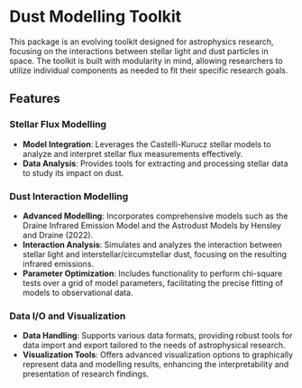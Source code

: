 # Dust Modelling Toolkit

This package is an evolving toolkit designed for astrophysics research, focusing on the interactions between stellar light and dust particles in space. The toolkit is built with modularity in mind, allowing researchers to utilize individual components as needed to fit their specific research goals.

## Features

### Stellar Flux Modelling
- **Model Integration**: Leverages the Castelli-Kurucz stellar models to analyze and interpret stellar flux measurements effectively.
- **Data Analysis**: Provides tools for extracting and processing stellar data to study its impact on dust.

### Dust Interaction Modelling
- **Advanced Modelling**: Incorporates comprehensive models such as the Draine Infrared Emission Model and the Astrodust Models by Hensley and Draine (2022).
- **Interaction Analysis**: Simulates and analyzes the interaction between stellar light and interstellar/circumstellar dust, focusing on the resulting infrared emissions.
- **Parameter Optimization**: Includes functionality to perform chi-square tests over a grid of model parameters, facilitating the precise fitting of models to observational data.

### Data I/O and Visualization
- **Data Handling**: Supports various data formats, providing robust tools for data import and export tailored to the needs of astrophysical research.
- **Visualization Tools**: Offers advanced visualization options to graphically represent data and modelling results, enhancing the interpretability and presentation of research findings.